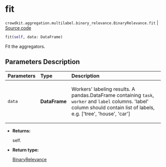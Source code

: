 # fit
`crowdkit.aggregation.multilabel.binary_relevance.BinaryRelevance.fit` | [Source code](https://github.com/Toloka/crowd-kit/blob/v1.2.0/crowdkit/aggregation/multilabel/binary_relevance.py#L70)

```python
fit(self, data: DataFrame)
```

Fit the aggregators.

## Parameters Description

| Parameters | Type | Description |
| :----------| :----| :-----------|
`data`|**DataFrame**|<p>Workers&#x27; labeling results. A pandas.DataFrame containing `task`, `worker` and `label` columns. &#x27;label&#x27; column should contain list of labels, e.g. [&#x27;tree&#x27;, &#x27;house&#x27;, &#x27;car&#x27;]</p>

* **Returns:**

  self.

* **Return type:**

  [BinaryRelevance](crowdkit.aggregation.multilabel.binary_relevance.BinaryRelevance.md)
